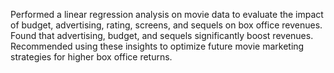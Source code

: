 Performed a linear regression analysis on movie data to evaluate the impact of budget, advertising, rating, screens, and sequels on box office revenues. Found that advertising, budget, and sequels significantly boost revenues. Recommended using these insights to optimize future movie marketing strategies for higher box office returns.
